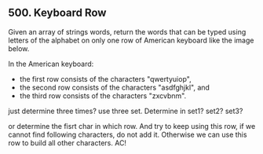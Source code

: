 ## 500. Keyboard Row

Given an array of strings words, return the words that can be typed using letters of the alphabet on only one row of American keyboard like the image below.

In the American keyboard:

* the first row consists of the characters "qwertyuiop",
* the second row consists of the characters "asdfghjkl", and
* the third row consists of the characters "zxcvbnm".

just determine three times? use three set. Determine in set1? set2? set3?

or determine the fisrt char in which row. And try to keep using this row, if we cannot find following characters, do not add it. Otherwise we can use this row to build all other characters. AC!